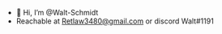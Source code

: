 - 👋 Hi, I’m @Walt-Schmidt
- Reachable at Retlaw3480@gmail.com or discord Walt#1191

<!---
Walt-Schmidt/Walt-Schmidt is a ✨ special ✨ repository because its `README.md` (this file) appears on your GitHub profile.
You can click the Preview link to take a look at your changes.
--->
